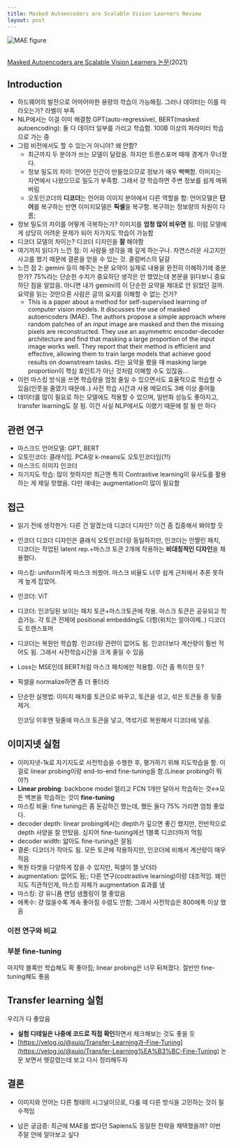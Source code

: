```yaml
---
title: Masked Autoencoders are Scalable Vision Learners Review
layout: post
---
```


<img src="https://github.com/user-attachments/assets/fe89a996-b849-41d2-9bca-94472745e4f6" alt="MAE figure" class="post-pic"/>
<br />
<br />

[Masked Autoencoders are Scalable Vision Learners 논문](https://arxiv.org/abs/2111.06377)(2021)

## Introduction

- 하드웨어의 발전으로 어마어마한 용량의 학습이 가능해짐. 그러나 데이터는 이를 따라오는가? 라벨이 부족
- NLP에서는 이걸 이미 해결함.GPT(auto-regressive), BERT(masked autoencoding): 둘 다 데이터 일부를 가리고 학습함. 100B 이상의 파라미터 학습으로 가는 중
- 그럼 비전에서도 할 수 있는거 아니야? 왜 안함?
    - 최근까지 두 분야가 쓰는 모델이 달랐음. 하지만 트랜스포머 때매 경계가 무너졌다.
    - 정보 밀도의 차이: 언어란 인간이 만들었으므로 정보가 매우 빽빽함. 이미지는 자연에서 나왔으므로 밀도가 부족함. 그래서 걍 학습하면 주변 정보를 쉽게 메꿔버림
    - 오토인코더의 **디코더**는 언어와 이미지 분야에서 다른 역할을 함: 언어모델은 **단어**를 복구하는 반면 이미지모델은 **픽셀**을 복구함. 복구하는 정보량의 차원이 다름;
- 정보 밀도의 차이를 어떻게 극복하는가? 이미지를 **엄청 많이 비우면** 됨. 이럼 모델에게 상당히 어려운 문제가 되어 자가지도 학습이 가능함
- 디코더 모델의 차이는? 디코더 디자인을 **잘** 해야함
- 여기까지 읽다가 느낀 점: 이 사람들 생각을 꽤 깊게 하는구나. 자연스러운 사고지만 사고를 했기 때문에 결론을 얻을 수 있는 것. 콜럼버스의 달걀
- 느낀 점 2: gemini 등이 해주는 논문 요약이 실제로 내용을 완전히 이해하기에 충분한가? 75%라는 단순한 수치가 중요하단 생각은 안 했었는데 본문을 읽다보니 중요하단 점을 알았음. 아니면 내가 gemini의 이 단순한 요약을 제대로 안 읽었던 걸까. 요약을 읽는 것만으론 사람은 글의 요지를 이해할 수 없는 건가?
    - This is a paper about a method for self-supervised learning of computer vision models. It discusses the use of masked autoencoders (MAE). The authors propose a simple approach where random patches of an input image are masked and then the missing pixels are reconstructed. They use an asymmetric encoder-decoder architecture and find that masking a large proportion of the input image works well. They report that their method is efficient and effective, allowing them to train large models that achieve good results on downstream tasks. 라는 요약을 봤을 때 masking large proportion이 핵심 포인트가 아닌 것처럼 이해할 수도 있잖음…
- 이런 마스킹 방식을 쓰면 학습량을 엄청 줄일 수 있으면서도 효율적으로 학습할 수 있음(인풋을 줄였기 때문에..) 사전 학습 시간과 사용 메모리도 3배 이상 줄어듦
- 데이터를 많이 필요로 하는 모델에도 적용할 수 있으며, 일반화 성능도 좋아지고, transfer learning도 잘 됨. 이건 사실 NLP에서도 이랬기 때문에 잘 될 만 하다

## 관련 연구

- 마스크드 언어모델: GPT, BERT
- 오토인코더: 클래식임. PCA랑 k-means도 오토인코더임(?!)
- 마스크드 이미지 인코더
- 자기지도 학습: 많이 핫하지만 최근엔 특히 Contrastive learning이 유사도를 활용하는 게 제일 핫했음. 다만 얘네는 augmentation이 많이 필요함

## 접근

- 읽기 전에 생각한거: 다른 건 알겠는데 디코더 디자인? 이건 좀 집중해서 봐야할 듯
- 인코더 디코더 디자인은 클래식 오토인코더랑 동일하지만, 인코더는 안짤린 패치, 디코더는 작업된 latent rep.+마스크 토큰 2개에 작용하는 **비대칭적인 디자인**을 채용했다.
- 마스킹: uniform하게 마스크 씌웠어. 마스크 비율도 너무 쉽게 근처에서 추론 못하게 높게 잡았어.
- 인코더: ViT
- 디코더: 인코딩된 보이는 패치 토큰+마스크토큰에 작용. 마스크 토큰은 공유되고 학습가능. 각 토큰 전체에 positional embedding도 더함(위치는 알아야제..) 디코더도 트랜스포머
- 디코더는 복원만 학습함. 인코더랑 관련이 없어도 됨. 인코더보다 계산량이 훨씬 적어도 됨. 그래서 사전학습시간을 크게 줄일 수 있음
- Loss는 MSE인데 BERT처럼 마스크 패치에만 적용함. 이건 좀 특이한 듯?
- 픽셀을 normalize하면 좀 더 좋더라
- 단순한 실행법: 이미지 패치를 토큰으로 바꾸고, 토큰을 섞고, 섞은 토큰들 중 뒷줄 제거.
    
    인코딩 이후엔 뒷줄에 마스크 토큰을 넣고, 역섞기로 복원해서 디코더에 넣음.
    

## 이미지넷 실험

- 이미지넷-1k로 자기지도로 사전학습을 수행한 후, 평가하기 위해 지도학습을 함. 이걸로 linear probing이랑 end-to-end fine-tuning을 함.(Linear probing이 뭐야?)
- **Linear probing**: backbone model 얼리고 FCN 1개만 달아서 학습하는 것↔모든 백본을 학습하는 것이 **fine-tuning**
- 마스킹 비율: fine tuning은 좀 둔감하긴 했는데, 쨌든 둘다 75% 가리면 엄청 좋았다.
- decoder depth: linear probing에서는 depth가 깊으면 좋긴 했지만, 전반적으로 depth 사양을 잘 안탔음. 심지어 fine-tuning에선 1블록 디코더마저 먹힘
- decoder width: 얇아도 fine-tuning은 잘됨
- 결론: 디코더가 작아도 됨. 모든 토큰에 작용하지만, 인코더에 비해서 계산량이 매우 적음
- 복원 타겟을 다양하게 잡을 수 있지만, 픽셀이 젤 낫더라
- augmentation: 없어도 됨;; 다른 연구(costrastive learning)이랑 대조적임. 왜인지도 직관적인게, 마스킹 자체가 augmentation 효과를 냄
- 마스킹: 걍 유니폼 랜덤 샘플링이 젤 좋았음
- 에폭수: 걍 많을수록 계속 좋아짐 수렴도 안함; 그래서 사전학습은 800에폭 이상 했음

### 이전 연구와 비교

### 부분 fine-tuning

마지막 블록만 학습해도 확 좋아짐; linear probing은 너무 뒤쳐졌다. 절반만 fine-tuning해도 좋음

## Transfer learning 실험

우리가 다 좋았음

- **실험 디테일은 나중에 코드로 직접 확인**하면서 체크해보는 것도 좋을 듯
- [https://velog.io/@xuio/Transfer-Learning과-Fine-Tuning](https://velog.io/@xuio/Transfer-Learning%EA%B3%BC-Fine-Tuning)
논문 보면서 헷갈렸는데 보고 다시 정리해두자

## 결론

- 이미지와 언어는 다른 형태의 시그널이므로, 다룰 때 다른 방식을 고민하는 것이 필수적임

- 남은 궁금증: 최근에 MAE를 썼다던 Sapiens도 동일한 전략을 채택했을까? 이번 주말 안에 알아보고 싶다
